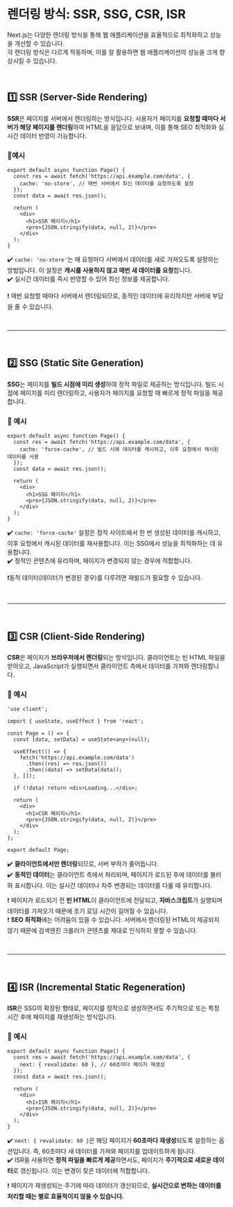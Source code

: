 # 렌더링 방식: SSR, SSG, CSR, ISR
Next.js는 다양한 렌더링 방식을 통해 웹 애플리케이션을 효율적으로 최적화하고 성능을 개선할 수 있습니다.  
각 렌더링 방식은 다르게 작동하며, 이를 잘 활용하면 웹 애플리케이션의 성능을 크게 향상시킬 수 있습니다.

<br>

## 1️⃣ SSR (Server-Side Rendering)
**SSR**은 페이지를 서버에서 렌더링하는 방식입니다. 사용자가 페이지를 **요청할 때마다 서버가 해당 페이지를 렌더링**하여 HTML을 응답으로 보내며, 이를 통해 SEO 최적화와 실시간 데이터 반영이 가능합니다.

### 🔹예시
```tsx
export default async function Page() {
  const res = await fetch('https://api.example.com/data', {
    cache: 'no-store', // 매번 서버에서 최신 데이터를 요청하도록 설정
  });
  const data = await res.json();

  return (
    <div>
      <h1>SSR 페이지</h1>
      <pre>{JSON.stringify(data, null, 2)}</pre>
    </div>
  );
}
```

✔️ `cache: 'no-store'`는 매 요청마다 서버에서 데이터를 새로 가져오도록 설정하는 방법입니다. 이 설정은 **캐시를 사용하지 않고 매번 새 데이터를 요청**합니다.   
✔️ 실시간 데이터를 즉시 반영할 수 있어 최신 정보를 제공합니다.  

❗ 매번 요청할 때마다 서버에서 렌더링되므로, 동적인 데이터에 유리하지만 서버에 부담을 줄 수 있습니다.  

<br>

- - - 

<br>

## 2️⃣ SSG (Static Site Generation)
**SSG**는 페이지를 **빌드 시점에 미리 생성**하여 정적 파일로 제공하는 방식입니다. 빌드 시점에 페이지를 미리 렌더링하고, 사용자가 페이지를 요청할 때 빠르게 정적 파일을 제공합니다.

### 🔹 예시
```tsx
export default async function Page() {
  const res = await fetch('https://api.example.com/data', {
    cache: 'force-cache', // 빌드 시에 데이터를 캐시하고, 이후 요청에서 캐시된 데이터를 사용
  });
  const data = await res.json();

  return (
    <div>
      <h1>SSG 페이지</h1>
      <pre>{JSON.stringify(data, null, 2)}</pre>
    </div>
  );
}
```
✔️ `cache: 'force-cache'` 설정은 정적 사이트에서 한 번 생성된 데이터를 캐시하고, 이후 요청에서 캐시된 데이터를 재사용합니다. 이는 SSG에서 성능을 최적화하는 데 유용합니다.  
✔️ 정적인 콘텐츠에 유리하며, 페이지가 변경되지 않는 경우에 적합합니다.  

❗동적 데이터(데이터가 변경된 경우)를 다루려면 재빌드가 필요할 수 있습니다.

<br>

- - - 

<br>

## 3️⃣ CSR (Client-Side Rendering)
**CSR**은 페이지가 **브라우저에서 렌더링**되는 방식입니다. 클라이언트는 빈 HTML 파일을 받아오고, JavaScript가 실행되면서 클라이언트 측에서 데이터를 가져와 렌더링합니다.

### 🔹 예시
```tsx
'use client';

import { useState, useEffect } from 'react';

const Page = () => {
  const [data, setData] = useState<any>(null);

  useEffect(() => {
    fetch('https://api.example.com/data')
      .then((res) => res.json())
      .then((data) => setData(data));
  }, []);

  if (!data) return <div>Loading...</div>;

  return (
    <div>
      <h1>CSR 페이지</h1>
      <pre>{JSON.stringify(data, null, 2)}</pre>
    </div>
  );
};

export default Page;
```
✔️ **클라이언트에서만 렌더링**되므로, 서버 부하가 줄어듭니다.  
✔️ **동적인 데이터**는 클라이언트 측에서 처리되며, 페이지가 로드된 후에 데이터를 불러와 표시합니다. 이는 실시간 데이터나 자주 변경되는 데이터를 다룰 때 유리합니다.  

❗ 페이지가 로드되기 전 **빈 HTML**이 클라이언트에 전달되고, **자바스크립트**가 실행되며 데이터를 가져오기 때문에 초기 로딩 시간이 길어질 수 있습니다.  
❗ **SEO 최적화**에는 어려움이 있을 수 있습니다. 서버에서 렌더링된 HTML이 제공되지 않기 때문에 검색엔진 크롤러가 콘텐츠를 제대로 인식하지 못할 수 있습니다.

<br>

- - - 

<br>

## 4️⃣ ISR (Incremental Static Regeneration)
**ISR**은 SSG의 확장된 형태로, 페이지를 정적으로 생성하면서도 주기적으로 또는 특정 시간 후에 페이지를 재생성하는 방식입니다.

### 🔹 예시
```tsx
export default async function Page() {
  const res = await fetch('https://api.example.com/data', {
    next: { revalidate: 60 }, // 60초마다 페이지 재생성
  });
  const data = await res.json();

  return (
    <div>
      <h1>ISR 페이지</h1>
      <pre>{JSON.stringify(data, null, 2)}</pre>
    </div>
  );
}
```
✔️ `next: { revalidate: 60 }`은 해당 페이지가 **60초마다 재생성**되도록 설정하는 옵션입니다. 즉, 60초마다 새 데이터를 가져와 페이지를 업데이트하게 됩니다.  
✔️ ISR을 사용하면 **정적 파일을 빠르게 제공**하면서도, 페이지가 **주기적으로 새로운 데이터**로 갱신됩니다. 이는 변경이 잦은 데이터에 적합합니다.

❗ 페이지가 재생성되는 주기에 따라 데이터가 갱신되므로, **실시간으로 변하는 데이터를 처리할 때는 별로 효율적이지 않을 수 있습니다.**